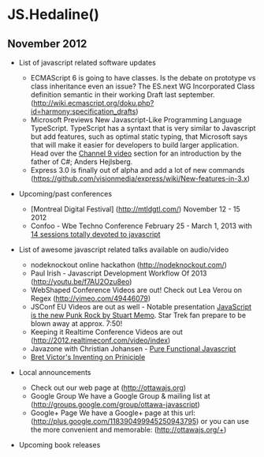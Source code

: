 JS.Hedaline()
=============
November 2012
-------------
* List of javascript related software updates
	* ECMAScript 6 is going to have classes. Is the debate on prototype vs class inheritance even an issue? The ES.next WG Incorporated Class definition semantic in their working Draft last september. (http://wiki.ecmascript.org/doku.php?id=harmony:specification_drafts)
	* Microsoft Previews New Javascript-Like Programming Language TypeScript. TypeScript has a syntaxt that is very similar to Javascript but add features, such as optimal static typing, that Microsoft says that will make it easier for developers to build larger application. Head over the [Channel 9 video](http://channel9.msdn.com/posts/Anders-Hejlsberg-Introducing-TypeScript) section for an introduction by the father of C#; Anders Hejlsberg.
	* Express 3.0 is finally out of alpha and add a lot of new commands (https://github.com/visionmedia/express/wiki/New-features-in-3.x)

* Upcoming/past conferences
	* [Montreal Digital Festival] (http://mtldgtl.com/) November 12 - 15 2012
	* Confoo - Wbe Techno Conference February 25 - March 1, 2013 with [14 sessions totally devoted to javascript](confoo.ca/en/2013/session)

* List of awesome javascript related talks available on audio/video
	* nodeknockout online hackathon (http://nodeknockout.com/)
	* Paul Irish - Javascript Development Workflow Of 2013 (http://youtu.be/f7AU2Ozu8eo)
	* WebShaped Conference Videos are out! Check out Lea Verou on Regex (http://vimeo.com/49446079)
	* JSConf EU Videos are out as well - Notable presentation [JavaScript is the new Punk Rock by Stuart Memo](http://youtu.be/PN8Eg1K9xjE). Star Trek fan prepare to be blown away at approx. 7:50!
	* Keeping it Realtime Conference Videos are out (http://2012.realtimeconf.com/video/index)
	* Javazone with Christian Johansen - [Pure Functional Javascript](http://vimeo.com/49384334)
	* [Bret Victor's Inventing on Priniciple](http://youtu.be/PUv66718DII)

* Local announcements
	* Check out our web page at (http://ottawajs.org)
	* Google Group We have a Google Group & mailing list at (http://groups.google.com/group/ottawa-javascript)
	* Google+ Page We have a Google+ page at this url: (http://plus.google.com/118390499945250943795) or you can use the more convenient and memorable: (http://ottawajs.org/+)
* Upcoming book releases